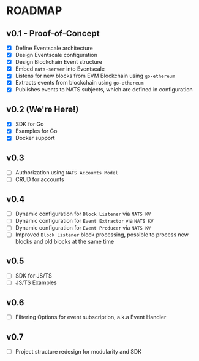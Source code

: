 # ROADMAP

## v0.1 - Proof-of-Concept

- [x] Define Eventscale architecture
- [x] Design Eventscale configuration
- [x] Design Blockchain Event structure
- [x] Embed `nats-server` into Eventscale
- [x] Listens for new blocks from EVM Blockchain using `go-ethereum`
- [x] Extracts events from blockchain using `go-ethereum`
- [x] Publishes events to NATS subjects, which are defined in configuration 

## v0.2 (We're Here!)

- [x] SDK for Go
- [x] Examples for Go
- [x] Docker support

## v0.3

- [ ] Authorization using `NATS Accounts Model`
- [ ] CRUD for accounts

## v0.4

- [ ] Dynamic configuration for `Block Listener` via `NATS KV`
- [ ] Dynamic configuration for `Event Extractor` via `NATS KV`
- [ ] Dynamic configuration for `Event Producer` via `NATS KV` 
- [ ] Improved `Block Listener` block processing, possible to process new blocks and old blocks at the same time

## v0.5

- [ ] SDK for JS/TS
- [ ] JS/TS Examples

## v0.6

- [ ] Filtering Options for event subscription, a.k.a Event Handler

## v0.7

- [ ] Project structure redesign for modularity and SDK
